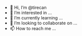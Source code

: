 - 👋 Hi, I’m @tirecan
- 👀 I’m interested in ...
- 🌱 I’m currently learning ...
- 💞️ I’m looking to collaborate on ...
- 📫 How to reach me ...

<!---
tirecan/tirecan is a ✨ special ✨ repository because its `README.md` (this file) appears on your GitHub profile.
You can click the Preview link to take a look at your changes.
--->
